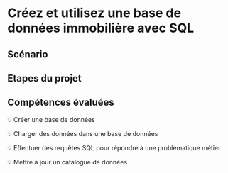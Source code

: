 # Créez et utilisez une base de données immobilière avec SQL


## Scénario

## Etapes du projet

## Compétences évaluées

:bulb: Créer une base de données

:bulb: Charger des données dans une base de données

:bulb: Effectuer des requêtes SQL pour répondre à une problématique métier

:bulb: Mettre à jour un catalogue de données



